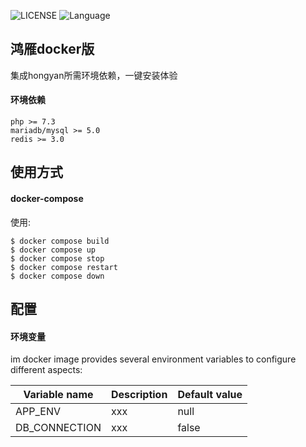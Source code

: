![LICENSE](https://img.shields.io/badge/license-MIT-green)
![Language](https://img.shields.io/badge/Language-shell-blue.svg)

## 鸿雁docker版

集成hongyan所需环境依赖，一键安装体验

#### 环境依赖

```
php >= 7.3
mariadb/mysql >= 5.0
redis >= 3.0
```

## 使用方式

#### docker-compose

使用:

```
$ docker compose build
$ docker compose up
$ docker compose stop
$ docker compose restart
$ docker compose down
```

## 配置

#### 环境变量

im docker image provides several environment variables to configure different aspects:

| Variable name                       | Description                                                               | Default value
| ----------------------------------- | --------------------------------                                          | -------------------
| APP_ENV                            | xxx | null
| DB_CONNECTION                   | xxx                                                         | false
